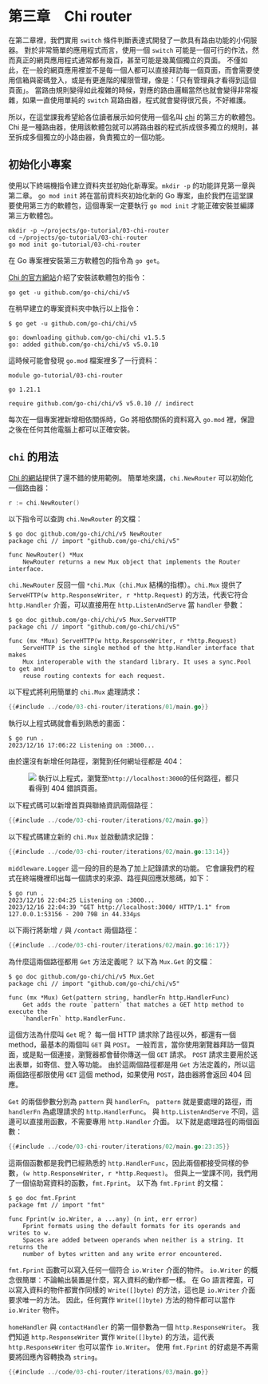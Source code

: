 # 第三章&#x3000;Chi router

在第二章裡，我們實用 `switch` 條件判斷表達式開發了一款具有路由功能的小伺服器。
對於非常簡單的應用程式而言，使用一個 `switch` 可能是一個可行的作法，然而真正的網頁應用程式通常都有幾百，甚至可能是幾萬個獨立的頁面。
不僅如此，在一般的網頁應用裡並不是每一個人都可以直接拜訪每一個頁面，而會需要使用信箱與密碼登入，或是有更進階的權限管理，像是：「只有管理員才看得到這個頁面」。
當路由規則變得如此複雜的時候，對應的路由邏輯當然也就會變得非常複雜，如果一直使用單純的 `switch` 寫路由器，程式就會變得很冗長，不好維護。

所以，在這堂課我希望給各位讀者展示如何使用一個名叫 <a href="https://go-chi.io/#/" target="_blank" rel="noopener noreferrer">chi</a> 的第三方的軟體包。
Chi 是一種路由器，使用該軟體包就可以將路由器的程式拆成很多獨立的規則，甚至拆成多個獨立的小路由器，負責獨立的一個功能。

## 初始化小專案

使用以下終端機指令建立資料夾並初始化新專案。`mkdir -p` 的功能詳見第一章與第二章。
`go mod init` 將在當前資料夾初始化新的 Go 專案，由於我們在這堂課要使用第三方的軟體包，這個專案一定要執行 `go mod init` 才能正確安裝並編譯第三方軟體包。

```shell
mkdir -p ~/projects/go-tutorial/03-chi-router
cd ~/projects/go-tutorial/03-chi-router
go mod init go-tutorial/03-chi-router
```

在 Go 專案裡安裝第三方軟體包的指令為 `go get`。
<!-- `go get` 的功能與 Git 版本控制系統息息相關，安裝軟體包最簡單的方式就是 -->
<a href="https://github.com/go-chi/chi" target="_blank" rel="noopener noreferrer">Chi 的官方網站</a>介紹了安裝該軟體包的指令：

```shell
go get -u github.com/go-chi/chi/v5
```

在稍早建立的專案資料夾中執行以上指令：

```shell
$ go get -u github.com/go-chi/chi/v5

go: downloading github.com/go-chi/chi v1.5.5
go: added github.com/go-chi/chi/v5 v5.0.10
```

這時候可能會發現 `go.mod` 檔案裡多了一行資料：

```plain
module go-tutorial/03-chi-router

go 1.21.1

require github.com/go-chi/chi/v5 v5.0.10 // indirect
```

每次在一個專案裡新增相依關係時，Go 將相依關係的資料寫入 `go.mod` 裡，保證之後在任何其他電腦上都可以正確安裝。

## `chi` 的用法

<a href="TODO" target="_blank" rel="noopener noreferrer">Chi 的網站</a>提供了還不錯的使用範例。
簡單地來講，`chi.NewRouter` 可以初始化一個路由器：

```go
r := chi.NewRouter()
```

以下指令可以查詢 `chi.NewRouter` 的文檔：

```shell
$ go doc github.com/go-chi/chi/v5 NewRouter
package chi // import "github.com/go-chi/chi/v5"

func NewRouter() *Mux
    NewRouter returns a new Mux object that implements the Router interface.
```

`chi.NewRouter` 反回一個 `*chi.Mux`（`chi.Mux` 結構的指標）。`chi.Mux` 提供了 `ServeHTTP(w http.ResponseWriter, r *http.Request)` 的方法，代表它符合 `http.Handler` 介面，可以直接用在 `http.ListenAndServe` 當 `handler` 參數：

```shell
$ go doc github.com/go-chi/chi/v5 Mux.ServeHTTP
package chi // import "github.com/go-chi/chi/v5"

func (mx *Mux) ServeHTTP(w http.ResponseWriter, r *http.Request)
    ServeHTTP is the single method of the http.Handler interface that makes
    Mux interoperable with the standard library. It uses a sync.Pool to get and
    reuse routing contexts for each request.
```

以下程式將利用簡單的 `chi.Mux` 處理請求：

```go
{{#include ../code/03-chi-router/iterations/01/main.go}}
```

執行以上程式碼就會看到熟悉的畫面：

```shell
$ go run .
2023/12/16 17:06:22 Listening on :3000...
```

由於還沒有新增任何路徑，瀏覽到任何網址徑都是 404：

<figure class="bordered-figure">
<a href="/images/03/chi-no-routes.png" target="_blank" rel="noopener noreferrer"><img src="/images/03/chi-no-routes.png" /></a>
<caption>執行以上程式，瀏覽至<code>http://localhost:3000</code>的任何路徑，都只看得到 404 錯誤頁面。</caption>
</figure>

以下程式碼可以新增首頁與聯絡資訊兩個路徑：

```go
{{#include ../code/03-chi-router/iterations/02/main.go}}
```

以下程式碼建立新的 `chi.Mux` 並啟動請求記錄：

```go
{{#include ../code/03-chi-router/iterations/02/main.go:13:14}}
```

`middleware.Logger` 這一段的目的是為了加上記錄請求的功能。
它會讓我們的程式在終端機裡印出每一個請求的來源、路徑與回應狀態碼，如下：

```shell
$ go run .
2023/12/16 22:04:25 Listening on :3000...
2023/12/16 22:04:39 "GET http://localhost:3000/ HTTP/1.1" from 127.0.0.1:53156 - 200 79B in 44.334µs
```

以下兩行將新增 `/` 與 `/contact` 兩個路徑：

```go
{{#include ../code/03-chi-router/iterations/02/main.go:16:17}}
```

為什麼這兩個路徑都用 `Get` 方法定義呢？
以下為 `Mux.Get` 的文檔：

```shell
$ go doc github.com/go-chi/chi/v5 Mux.Get
package chi // import "github.com/go-chi/chi/v5"

func (mx *Mux) Get(pattern string, handlerFn http.HandlerFunc)
    Get adds the route `pattern` that matches a GET http method to execute the
    `handlerFn` http.HandlerFunc.
```

這個方法為什麼叫 `Get` 呢？
每一個 HTTP 請求除了路徑以外，都還有一個 method，最基本的兩個叫 `GET` 與 `POST`。
一般而言，當你使用瀏覽器拜訪一個頁面，或是點一個連接，瀏覽器都會替你傳送一個 `GET` 請求。
`POST` 請求主要用於送出表單，如寄信、登入等功能。
由於這兩個路徑都是用 `Get` 方法定義的，所以這兩個路徑都限使用 `GET` 這個 method，如果使用 `POST`，路由器將會返回 404 回應。

`Get` 的兩個參數分別為 `pattern` 與 `handlerFn`。
`pattern` 就是要處理的路徑，而 `handlerFn` 為處理請求的 `http.HandlerFunc`。
與 `http.ListenAndServe` 不同，這邊可以直接用函數，不需要專用 `http.Handler` 介面。
以下就是處理路徑的兩個函數：

```go
{{#include ../code/03-chi-router/iterations/02/main.go:23:35}}
```

這兩個函數都是我們已經熟悉的 `http.HandlerFunc`，因此兩個都接受同樣的參數，`(w http.ResponseWriter, r *http.Request)`。
但與上一堂課不同，我們用了一個協助寫資料的函數，`fmt.Fprint`。
以下為 `fmt.Fprint` 的文檔：

```shell
$ go doc fmt.Fprint
package fmt // import "fmt"

func Fprint(w io.Writer, a ...any) (n int, err error)
    Fprint formats using the default formats for its operands and writes to w.
    Spaces are added between operands when neither is a string. It returns the
    number of bytes written and any write error encountered.
```

`fmt.Fprint` 函數可以寫入任何一個符合 `io.Writer` 介面的物件。
`io.Writer` 的概念很簡單：不論輸出裝置是什麼，寫入資料的動作都一樣。
在 Go 語言裡面，可以寫入資料的物件都實作同樣的 `Write([]byte)` 的方法，這也是 `io.Writer` 介面要求唯一的方法。
因此，任何實作 `Write([]byte)` 方法的物件都可以當作 `io.Writer` 物件。

`homeHandler` 與 `contactHandler` 的第一個參數為一個 `http.ResponseWriter`。
我們知道 `http.ResponseWriter` 實作 `Write([]byte)` 的方法，這代表 `http.ResponseWriter` 也可以當作 `io.Writer`。
使用 `fmt.Fprint` 的好處是不再需要將回應內容轉換為 `string`。

```go
{{#include ../code/03-chi-router/iterations/03/main.go}}
```


